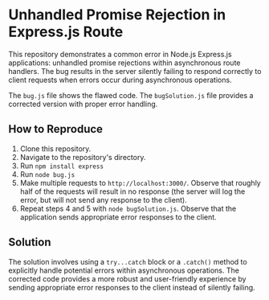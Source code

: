 # Unhandled Promise Rejection in Express.js Route

This repository demonstrates a common error in Node.js Express.js applications: unhandled promise rejections within asynchronous route handlers.  The bug results in the server silently failing to respond correctly to client requests when errors occur during asynchronous operations.

The `bug.js` file shows the flawed code. The `bugSolution.js` file provides a corrected version with proper error handling.

## How to Reproduce

1. Clone this repository.
2. Navigate to the repository's directory.
3. Run `npm install express`
4. Run `node bug.js`
5. Make multiple requests to `http://localhost:3000/`.  Observe that roughly half of the requests will result in no response (the server will log the error, but will not send any response to the client). 
6. Repeat steps 4 and 5 with `node bugSolution.js`. Observe that the application sends appropriate error responses to the client.

## Solution

The solution involves using a `try...catch` block or a `.catch()` method to explicitly handle potential errors within asynchronous operations.  The corrected code provides a more robust and user-friendly experience by sending appropriate error responses to the client instead of silently failing.